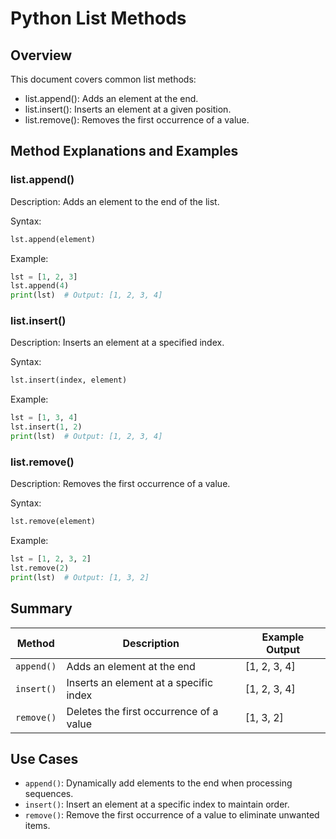 # Python List Methods

## Overview
This document covers common list methods:
- list.append(): Adds an element at the end.
- list.insert(): Inserts an element at a given position.
- list.remove(): Removes the first occurrence of a value.

## Method Explanations and Examples

### list.append()
Description:
Adds an element to the end of the list.

Syntax:
```python
lst.append(element)
```
Example:
```python
lst = [1, 2, 3]
lst.append(4)
print(lst)  # Output: [1, 2, 3, 4]
```

### list.insert()
Description:
Inserts an element at a specified index.

Syntax:
```python
lst.insert(index, element)
```
Example:
```python
lst = [1, 3, 4]
lst.insert(1, 2)
print(lst)  # Output: [1, 2, 3, 4]
```

### list.remove()
Description:
Removes the first occurrence of a value.

Syntax:
```python
lst.remove(element)
```
Example:
```python
lst = [1, 2, 3, 2]
lst.remove(2)
print(lst)  # Output: [1, 3, 2]
```

## Summary

| **Method**    | **Description**                             | **Example Output**   |
| ------------- | ------------------------------------------- | -------------------- |
| `append()`    | Adds an element at the end                  | [1, 2, 3, 4]         |
| `insert()`    | Inserts an element at a specific index      | [1, 2, 3, 4]         |
| `remove()`    | Deletes the first occurrence of a value     | [1, 3, 2]            |

## Use Cases
- `append()`: Dynamically add elements to the end when processing sequences.
- `insert()`: Insert an element at a specific index to maintain order.
- `remove()`: Remove the first occurrence of a value to eliminate unwanted items.